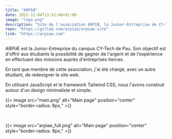```yaml
---
title: "ARPIÆ"
date: 2022-11-04T13:51:40+01:00
image: "logo.png"
description: "Site de l'association ARPIÆ, la Junior-Entreprise de CY-Tech."
repo: "https://gitlab.com/arpia3/arpiae-site"
link: "https://arpiae.com"
---
```


ARPIÆ est la Junior-Entreprise du campus CY-Tech de Pau. Son objectif est d'offrir
aux étudiants la possibilité de gagner de l'argent et de l'expérience en effectuant
des missions auprès d'entreprises tierces.

En tant que membre de cette association, j'ai été chargé, avec un autre étudiant,
de redesigner le site web.

En utilisant JavaScript et le framework Tailwind CSS,
nous l'avons construit autour d'un design minimaliste et simple.

{{< image src="main.png" alt="Main page" position="center" style="border-radius: 8px;" >}}

<br>

{{< image src="arpiae_full.png" alt="Main page" position="center" style="border-radius: 8px;" >}}
